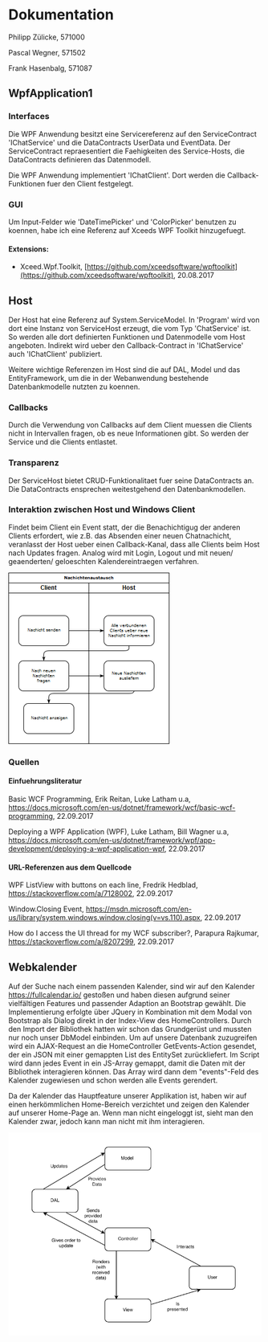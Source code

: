 # Dokumentation
Philipp Zülicke, 571000

Pascal Wegner, 571502

Frank Hasenbalg, 571087

## WpfApplication1

### Interfaces
Die WPF Anwendung besitzt eine Servicereferenz auf den ServiceContract 'IChatService' und die DataContracts UserData und EventData.
Der ServiceContract repraesentiert die Faehigkeiten des Service-Hosts, die DataContracts definieren das Datenmodell.

Die WPF Anwendung implementiert 'IChatClient'. Dort werden die Callback-Funktionen fuer den Client festgelegt.

### GUI
Um Input-Felder wie 'DateTimePicker' und 'ColorPicker' benutzen zu koennen, habe ich eine Referenz auf Xceeds WPF Toolkit hinzugefuegt.


#### Extensions:
- Xceed.Wpf.Toolkit,  [https://github.com/xceedsoftware/wpftoolkit](https://github.com/xceedsoftware/wpftoolkit), 20.08.2017


## Host
Der Host hat eine Referenz auf System.ServiceModel. In 'Program' wird von dort eine Instanz von ServiceHost erzeugt, die vom Typ 'ChatService' ist. So werden alle dort definierten Funktionen und Datenmodelle vom Host angeboten.
Indirekt wird ueber den Callback-Contract in 'IChatService' auch 'IChatClient' publiziert.

Weitere wichtige Referenzen im Host sind die auf DAL, Model und das EntityFramework, um die in der Webanwendung bestehende Datenbankmodelle nutzten zu koennen.

### Callbacks
Durch die Verwendung von Callbacks auf dem Client muessen die Clients nicht in Intervallen fragen, ob es neue Informationen gibt. So werden der Service und die Clients entlastet.

### Transparenz
Der ServiceHost bietet CRUD-Funktionalitaet fuer seine DataContracts an. Die DataContracts ensprechen weitestgehend den Datenbankmodellen.


### Interaktion zwischen Host und Windows Client
Findet beim Client ein Event statt, der die Benachichtigug der anderen Clients erfordert, wie z.B. das Absenden einer neuen Chatnachicht, veranlasst der Host ueber einen Callback-Kanal, dass alle Clients beim Host nach Updates fragen.
Analog wird mit Login, Logout und mit neuen/ geaenderten/ geloeschten Kalendereintraegen verfahren.

![Nachichtenaustauschflowchart](doku/NachichtenAustauschFlowChart.png)

### Quellen
#### Einfuehrungsliteratur
Basic WCF Programming, Erik Reitan, Luke Latham u.a, https://docs.microsoft.com/en-us/dotnet/framework/wcf/basic-wcf-programming, 22.09.2017

Deploying a WPF Application (WPF), Luke Latham, Bill Wagner u.a, https://docs.microsoft.com/en-us/dotnet/framework/wpf/app-development/deploying-a-wpf-application-wpf, 22.09.2017

#### URL-Referenzen aus dem Quellcode
WPF ListView with buttons on each line, Fredrik Hedblad, https://stackoverflow.com/a/7128002, 22.09.2017

Window.Closing Event, https://msdn.microsoft.com/en-us/library/system.windows.window.closing(v=vs.110).aspx, 22.09.2017

How do I access the UI thread for my WCF subscriber?, Parapura Rajkumar, https://stackoverflow.com/a/8207299, 22.09.2017

## Webkalender
Auf der Suche nach einem passenden Kalender, sind wir auf den Kalender https://fullcalendar.io/ gestoßen und haben diesen aufgrund seiner vielfältigen Features und passender Adaption an Bootstrap gewählt.
Die Implementierung erfolgte über JQuery in Kombination mit dem Modal von Bootstrap als Dialog direkt in der Index-View des HomeControllers.
Durch den Import der Bibliothek hatten wir schon das Grundgerüst und mussten nur noch unser DbModel einbinden. Um auf unsere Datenbank zuzugreifen wird ein AJAX-Request an die HomeController GetEvents-Action gesendet, der ein JSON mit einer gemappten List des EntitySet zurückliefert.
Im Script wird dann jedes Event in ein JS-Array gemappt, damit die Daten mit der Bibliothek interagieren können. Das Array wird dann dem "events"-Feld des Kalender zugewiesen und schon werden alle Events gerendert.

Da der Kalender das Hauptfeature unserer Applikation ist, haben wir auf einen herkömmlichen Home-Bereich verzichtet und zeigen den Kalender auf unserer Home-Page an.
Wenn man nicht eingeloggt ist, sieht man den Kalender zwar, jedoch kann man nicht mit ihm interagieren.

![MVC-DAL Diagramm](doku/MVC_DAL.png)
